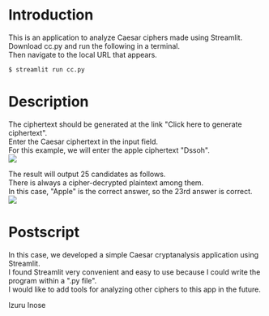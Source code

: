 # Introduction
This is an application to analyze Caesar ciphers made using Streamlit.<br>
Download cc.py and run the following in a terminal.<br>
Then navigate to the local URL that appears.
```
$ streamlit run cc.py
```

# Description
The ciphertext should be generated at the link "Click here to generate ciphertext".<br>
Enter the Caesar ciphertext in the input field.<br>
For this example, we will enter the apple ciphertext "Dssoh".<br>
<img src="input.png">

The result will output 25 candidates as follows.<br>
There is always a cipher-decrypted plaintext among them.<br>
In this case, "Apple" is the correct answer, so the 23rd answer is correct.<br>
<img src="Apple.png">

# Postscript
In this case, we developed a simple Caesar cryptanalysis application using Streamlit.<br>
I found Streamlit very convenient and easy to use because I could write the program within a ".py file".<br>
I would like to add tools for analyzing other ciphers to this app in the future.<br>

Izuru Inose